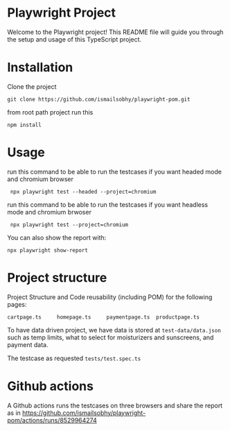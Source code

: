 # Playwright Project

Welcome to the Playwright project! This README file will guide you through the setup and usage of this TypeScript project.

# Installation

Clone the project

```
git clone https://github.com/ismailsobhy/playwright-pom.git
```

from root path project run this

```
npm install
```

# Usage

run this command to be able to run the testcases if you want headed mode and chromium browser

```
 npx playwright test --headed --project=chromium
```

run this command to be able to run the testcases if you want headless mode and chromium brwoser

```
 npx playwright test --project=chromium
```

You can also show the report with:

```
npx playwright show-report
```

# Project structure

Project Structure and Code reusability (including POM) for the following pages:

```
cartpage.ts     homepage.ts     paymentpage.ts  productpage.ts
```

To have data driven project, we have data is stored at `test-data/data.json` such as temp limits, what to select for moisturizers and sunscreens, and payment data.

The testcase as requested `tests/test.spec.ts`

# Github actions

A Github actions runs the testcases on three browsers and share the report as in https://github.com/ismailsobhy/playwright-pom/actions/runs/8529964274
